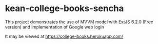 # kean-college-books-sencha

This project demonstrates the use of MVVM model with ExtJS 6.2.0 (Free version) and implementation of Google web login

It may be viewed at https://college-books.herokuapp.com/
